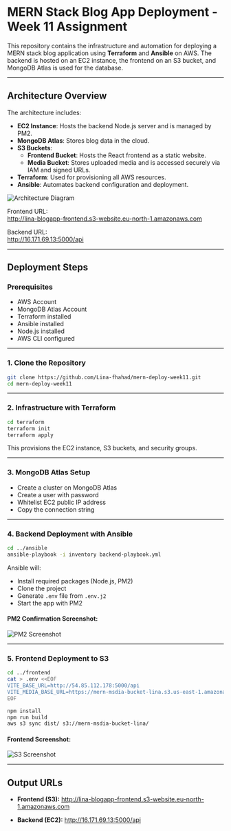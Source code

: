 # MERN Stack Blog App Deployment - Week 11 Assignment

This repository contains the infrastructure and automation for deploying a MERN stack blog application using **Terraform** and **Ansible** on AWS. The backend is hosted on an EC2 instance, the frontend on an S3 bucket, and MongoDB Atlas is used for the database.

---

## Architecture Overview

The architecture includes:

- **EC2 Instance**: Hosts the backend Node.js server and is managed by PM2.
- **MongoDB Atlas**: Stores blog data in the cloud.
- **S3 Buckets**:
  - **Frontend Bucket**: Hosts the React frontend as a static website.
  - **Media Bucket**: Stores uploaded media and is accessed securely via IAM and signed URLs.
- **Terraform**: Used for provisioning all AWS resources.
- **Ansible**: Automates backend configuration and deployment.

![Architecture Diagram](architecture-diagram.png)

Frontend URL:  
http://lina-blogapp-frontend.s3-website.eu-north-1.amazonaws.com

Backend URL:  
http://16.171.69.13:5000/api

---

## Deployment Steps

### Prerequisites

- AWS Account
- MongoDB Atlas Account
- Terraform installed
- Ansible installed
- Node.js installed
- AWS CLI configured

---

### 1. Clone the Repository

```bash
git clone https://github.com/Lina-fhahad/mern-deploy-week11.git
cd mern-deploy-week11
```

---

### 2. Infrastructure with Terraform

```bash
cd terraform
terraform init
terraform apply
```

This provisions the EC2 instance, S3 buckets, and security groups.

---

### 3. MongoDB Atlas Setup

- Create a cluster on MongoDB Atlas
- Create a user with password
- Whitelist EC2 public IP address
- Copy the connection string

---

### 4. Backend Deployment with Ansible

```bash
cd ../ansible
ansible-playbook -i inventory backend-playbook.yml
```

Ansible will:

- Install required packages (Node.js, PM2)
- Clone the project
- Generate `.env` file from `.env.j2`
- Start the app with PM2

#### PM2 Confirmation Screenshot:

![PM2 Screenshot](pm2-list.png)

---

### 5. Frontend Deployment to S3

```bash
cd ../frontend
cat > .env <<EOF
VITE_BASE_URL=http://54.85.112.178:5000/api
VITE_MEDIA_BASE_URL=https://mern-msdia-bucket-lina.s3.us-east-1.amazonaws.com
EOF

npm install
npm run build
aws s3 sync dist/ s3://mern-msdia-bucket-lina/
```

#### Frontend Screenshot:

![S3 Screenshot](s3-homepage.png)

---
## Output URLs

- **Frontend (S3):**
http://lina-blogapp-frontend.s3-website.eu-north-1.amazonaws.com

- **Backend (EC2):**
http://16.171.69.13:5000/api
